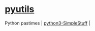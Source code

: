 # [pyutils ](https://github.com/subimal/pyutils/)
Python pastimes
| [python3-SimpleStuff](https://github.com/subimal/python3-SimpleStuff) |
